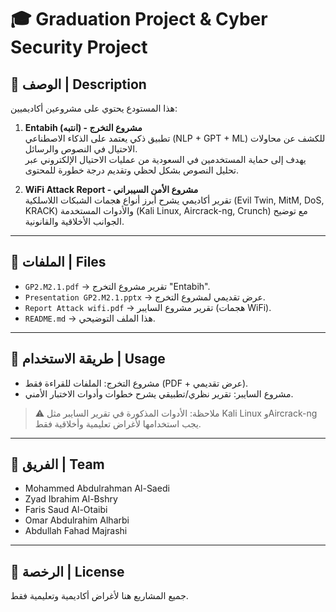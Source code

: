 # 🎓 Graduation Project & Cyber Security Project

## 📌 الوصف | Description
هذا المستودع يحتوي على مشروعين أكاديميين:

1. **Entabih (انتبه) - مشروع التخرج**  
   تطبيق ذكي يعتمد على الذكاء الاصطناعي (NLP + GPT + ML) للكشف عن محاولات الاحتيال في النصوص والرسائل.  
   يهدف إلى حماية المستخدمين في السعودية من عمليات الاحتيال الإلكتروني عبر تحليل النصوص بشكل لحظي وتقديم درجة خطورة للمحتوى.  

2. **WiFi Attack Report - مشروع الأمن السيبراني**  
   تقرير أكاديمي يشرح أبرز أنواع هجمات الشبكات اللاسلكية (Evil Twin, MitM, DoS, KRACK) والأدوات المستخدمة (Kali Linux, Aircrack-ng, Crunch) مع توضيح الجوانب الأخلاقية والقانونية.  

---

## 📂 الملفات | Files
- `GP2.M2.1.pdf` → تقرير مشروع التخرج "Entabih".  
- `Presentation GP2.M2.1.pptx` → عرض تقديمي لمشروع التخرج.  
- `Report Attack wifi.pdf` → تقرير مشروع السايبر (هجمات WiFi).  
- `README.md` → هذا الملف التوضيحي.  

---

## 🚀 طريقة الاستخدام | Usage
- مشروع التخرج: الملفات للقراءة فقط (PDF + عرض تقديمي).  
- مشروع السايبر: تقرير نظري/تطبيقي يشرح خطوات وأدوات الاختبار الأمني.  
> ⚠️ ملاحظة: الأدوات المذكورة في تقرير السايبر مثل Kali Linux وAircrack-ng يجب استخدامها لأغراض تعليمية وأخلاقية فقط.  

---

## 👥 الفريق | Team
- Mohammed Abdulrahman Al-Saedi  
- Zyad Ibrahim Al-Bshry  
- Faris Saud Al-Otaibi  
- Omar Abdulrahim Alharbi  
- Abdullah Fahad Majrashi  

---

## 📜 الرخصة | License
جميع المشاريع هنا لأغراض أكاديمية وتعليمية فقط.

